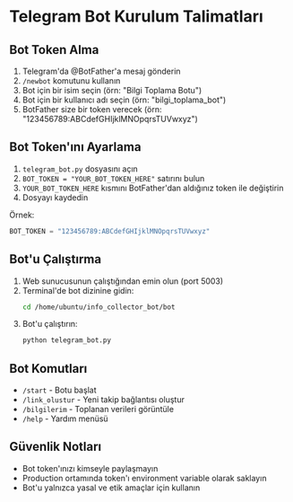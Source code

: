 # Telegram Bot Kurulum Talimatları

## Bot Token Alma

1. Telegram'da @BotFather'a mesaj gönderin
2. `/newbot` komutunu kullanın
3. Bot için bir isim seçin (örn: "Bilgi Toplama Botu")
4. Bot için bir kullanıcı adı seçin (örn: "bilgi_toplama_bot")
5. BotFather size bir token verecek (örn: "123456789:ABCdefGHIjklMNOpqrsTUVwxyz")

## Bot Token'ını Ayarlama

1. `telegram_bot.py` dosyasını açın
2. `BOT_TOKEN = "YOUR_BOT_TOKEN_HERE"` satırını bulun
3. `YOUR_BOT_TOKEN_HERE` kısmını BotFather'dan aldığınız token ile değiştirin
4. Dosyayı kaydedin

Örnek:
```python
BOT_TOKEN = "123456789:ABCdefGHIjklMNOpqrsTUVwxyz"
```

## Bot'u Çalıştırma

1. Web sunucusunun çalıştığından emin olun (port 5003)
2. Terminal'de bot dizinine gidin:
   ```bash
   cd /home/ubuntu/info_collector_bot/bot
   ```
3. Bot'u çalıştırın:
   ```bash
   python telegram_bot.py
   ```

## Bot Komutları

- `/start` - Botu başlat
- `/link_olustur` - Yeni takip bağlantısı oluştur
- `/bilgilerim` - Toplanan verileri görüntüle
- `/help` - Yardım menüsü

## Güvenlik Notları

- Bot token'ınızı kimseyle paylaşmayın
- Production ortamında token'ı environment variable olarak saklayın
- Bot'u yalnızca yasal ve etik amaçlar için kullanın

